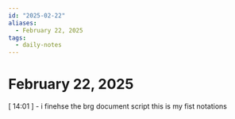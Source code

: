 ```yaml
---
id: "2025-02-22"
aliases:
  - February 22, 2025
tags:
  - daily-notes
---
```


# February 22, 2025

[ 14:01 ] - i finehse the brg document script this is my fist notations 
